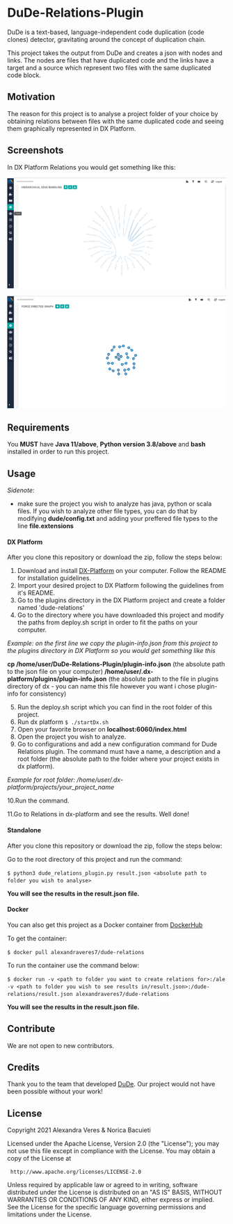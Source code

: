 # DuDe-Relations-Plugin

DuDe is a text-based, language-independent code duplication (code clones) detector, gravitating around the concept of duplication chain.

This project takes the output from DuDe and creates a json with nodes and links. The nodes are files that have duplicated code and the links have a target and a source which represent two files with the same duplicated code block.

<h2 >Motivation</h2>
The reason for this project is to analyse a project folder of your choice by obtaining relations between files with the same duplicated code and seeing them graphically represented in DX Platform.

<h2 >Screenshots</h2>
In DX Platform Relations you would get something like this:

![HIERARCHICAL EDGE BUNDLING](/graph1.png)

![FORCE DIRECTED GRAPH](/graph2.png)

<h2 >Requirements</h2>

You **MUST** have **Java 11/above**, **Python version 3.8/above** and **bash** installed in order to run this project.

<h2 >Usage</h2>

_Sidenote_:

- make sure the project you wish to analyze has java, python or scala files. If you wish to analyze other file types, you can do that by modifying **dude/config.txt** and adding your preffered file types to the line **file.extensions**

<h4 >DX Platform</h4>

After you clone this repository or download the zip, follow the steps below:

1. Download and install [DX-Platform](https://drive.google.com/file/d/1bC4ZJ_RVcGJezAHZ45AIF8UKAh3gG3NY/view) on your computer. Follow the README for installation guidelines.
2. Import your desired project to DX Platform following the guidelines from it's README.
3. Go to the plugins directory in the DX Platform project and create a folder named 'dude-relations'
4. Go to the directory where you have downloaded this project and modify the paths from deploy.sh script in order to fit the paths on your computer.

_Example: on the first line we copy the plugin-info.json from this project to the plugins directory in DX Platform so you would get something like this_

  **cp /home/user/DuDe-Relations-Plugin/plugin-info.json** (the absolute path to the json file on your computer) **/home/user/.dx-platform/plugins/plugin-info.json** (the absolute path to the file in plugins directory of dx - you can name this file however you want i chose plugin-info for consistency)
  
5. Run the deploy.sh script which you can find in the root folder of this project.
6. Run dx platform
`$ ./startDx.sh`
7. Open your favorite browser on **localhost:6060/index.html**
8. Open the project you wish to analyze.
9. Go to configurations and add a new configuration command for Dude Relations plugin. The command must have a name, a description and a root folder (the absolute path to the folder where your project exists in dx platform).

_Example for root folder: /home/user/.dx-platform/projects/your_project_name_

10.Run the command.

11.Go to Relations in dx-platform and see the results. Well done!

<h4 >Standalone</h4>

After you clone this repository or download the zip, follow the steps below:

Go to the root directory of this project and run the command:

`$ python3 dude_relations_plugin.py result.json <absolute path to folder you wish to analyse>`

**You will see the results in the result.json file.**

<h4 >Docker</h4>

You can also get this project as a Docker container from [DockerHub](https://hub.docker.com/r/alexandraveres7/dude-relations)

To get the container:

`$ docker pull alexandraveres7/dude-relations`

To run the container use the command below:

`$ docker run -v <path to folder you want to create relations for>:/ale -v <path to folder you wish to see results in/result.json>:/dude-relations/result.json alexandraveres7/dude-relations`

**You will see the results in the result.json file.**

<h2 >Contribute</h2>
We are not open to new contributors.

<h2 >Credits</h2>

Thank you to the team that developed [DuDe](https://wettel.github.io/dude.html). Our project would not have been possible without your work!


<h2 >License</h2>

 Copyright 2021 Alexandra Veres & Norica Bacuieti

 Licensed under the Apache License, Version 2.0 (the "License");
 you may not use this file except in compliance with the License.
 You may obtain a copy of the License at

     http://www.apache.org/licenses/LICENSE-2.0

 Unless required by applicable law or agreed to in writing, software
 distributed under the License is distributed on an "AS IS" BASIS,
 WITHOUT WARRANTIES OR CONDITIONS OF ANY KIND, either express or implied.
 See the License for the specific language governing permissions and
 limitations under the License.
